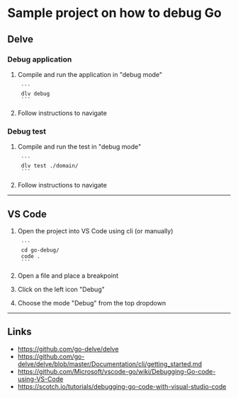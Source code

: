 
# Sample project on how to debug Go

## Delve

### Debug application

1. Compile and run the application in "debug mode"

		```
		dlv debug
		```

2. Follow instructions to navigate

### Debug test

1. Compile and run the test in "debug mode"

		```
		dlv test ./domain/
		```

2. Follow instructions to navigate

---

## VS Code

1. Open the project into VS Code using cli (or manually)

		```
		cd go-debug/
		code .
		```

2. Open a file and place a breakpoint

3. Click on the left icon "Debug"

4. Choose the mode "Debug" from the top dropdown

---

## Links

* https://github.com/go-delve/delve
* https://github.com/go-delve/delve/blob/master/Documentation/cli/getting_started.md
* https://github.com/Microsoft/vscode-go/wiki/Debugging-Go-code-using-VS-Code
* https://scotch.io/tutorials/debugging-go-code-with-visual-studio-code
